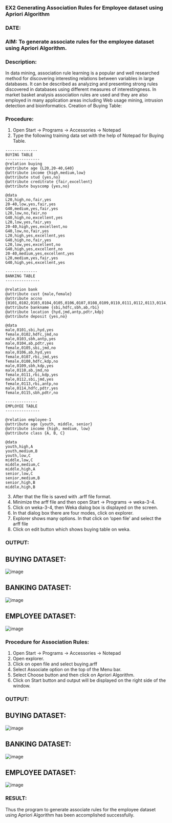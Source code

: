 ### EX2 Generating Association Rules for Employee dataset using Apriori Algorithm
### DATE: 
### AIM: To generate associate rules for the employee dataset using Apriori Algorithm.
### Description:
In data mining, association rule learning is a popular and well researched method for discovering interesting
relations between variables in large databases. It can be described as analyzing and presenting strong rules discovered
in databases using different measures of interestingness. In market basket analysis association rules are used and they
are also employed in many application areas including Web usage mining, intrusion detection and bioinformatics.
Creation of Buying Table:
### Procedure:
1) Open Start -> Programs -> Accessories -> Notepad
2) Type the following training data set with the help of Notepad for Buying Table.

```
--------------
BUYING TABLE
---------------
@relation buying
@attribute age {L20,20-40,G40}
@attribute income {high,medium,low}
@attribute stud {yes,no}
@attribute creditrate {fair,excellent}
@attribute buyscomp {yes,no}

@data
L20,high,no,fair,yes
20-40,low,yes,fair,yes
G40,medium,yes,fair,yes
L20,low,no,fair,no
G40,high,no,excellent,yes
L20,low,yes,fair,yes
20-40,high,yes,excellent,no
G40,low,no,fair,yes
L20,high,yes,excellent,yes
G40,high,no,fair,yes
L20,low,yes,excellent,no
G40,high,yes,excellent,no
20-40,medium,yes,excellent,yes
L20,medium,yes,fair,yes
G40,high,yes,excellent,yes

--------------
BANKING TABLE
---------------

@relation bank
@attribute cust {male,female} 
@attribute accno {0101,0102,0103,0104,0105,0106,0107,0108,0109,0110,0111,0112,0113,0114,0115} 
@attribute bankname {sbi,hdfc,sbh,ab,rbi} 
@attribute location {hyd,jmd,antp,pdtr,kdp} 
@attribute deposit {yes,no}

@data 
male,0101,sbi,hyd,yes 
female,0102,hdfc,jmd,no 
male,0103,sbh,antp,yes 
male,0104,ab,pdtr,yes 
female,0105,sbi,jmd,no 
male,0106,ab,hyd,yes 
female,0107,rbi,jmd,yes 
female,0108,hdfc,kdp,no 
male,0109,sbh,kdp,yes 
male,0110,ab,jmd,no 
female,0111,rbi,kdp,yes 
male,0112,sbi,jmd,yes 
female,0113,rbi,antp,no 
male,0114,hdfc,pdtr,yes 
female,0115,sbh,pdtr,no

--------------
EMPLOYEE TABLE
---------------

@relation employee-1
@attribute age {youth, middle, senior}
@attribute income {high, medium, low}
@attribute class {A, B, C}

@data
youth,high,A
youth,medium,B
youth,low,C
middle,low,C
middle,medium,C
middle,high,A
senior,low,C
senior,medium,B
senior,high,B
middle,high,B

```
3) After that the file is saved with .arff file format.
4) Minimize the arff file and then open Start -> Programs -> weka-3-4.
5) Click on weka-3-4, then Weka dialog box is displayed on the screen.
6) In that dialog box there are four modes, click on explorer.
7) Explorer shows many options. In that click on ‘open file’ and select the arff file
8) Click on edit button which shows buying table on weka.
### OUTPUT:
## BUYING DATASET:
![image](https://github.com/janani225/WDM_EXP2/assets/113497333/d35b6777-0b58-48d8-bb2e-4c450e41ce1c)
## BANKING DATASET:
![image](https://github.com/janani225/WDM_EXP2/assets/113497333/aebfc72e-4d0b-4dbd-95a2-00cf2383d3b5)
## EMPLOYEE DATASET:
![image](https://github.com/janani225/WDM_EXP2/assets/113497333/fcb4fc4f-9ab0-4d1a-9a62-92153b4361f8)


### Procedure for Association Rules:
1) Open Start -> Programs -> Accessories -> Notepad
2) Open explorer.
3) Click on open file and select buying.arff
4) Select Associate option on the top of the Menu bar.
5) Select Choose button and then click on Apriori Algorithm.
6) Click on Start button and output will be displayed on the right side of the window.

### OUTPUT:
## BUYING DATASET:
![image](https://github.com/janani225/WDM_EXP2/assets/113497333/a09f5b99-586c-4947-8483-6b6f1e160558)
## BANKING DATASET:
![image](https://github.com/janani225/WDM_EXP2/assets/113497333/1e960b4a-ce17-47e7-ae4a-4dbbaf28f111)
## EMPLOYEE DATASET:
![image](https://github.com/janani225/WDM_EXP2/assets/113497333/9bc6ca3e-5236-4d7d-91c8-53250525b141)

### RESULT: 
Thus the program to generate associate rules for the employee dataset using Apriori Algorithm has been accomplished successfully.
